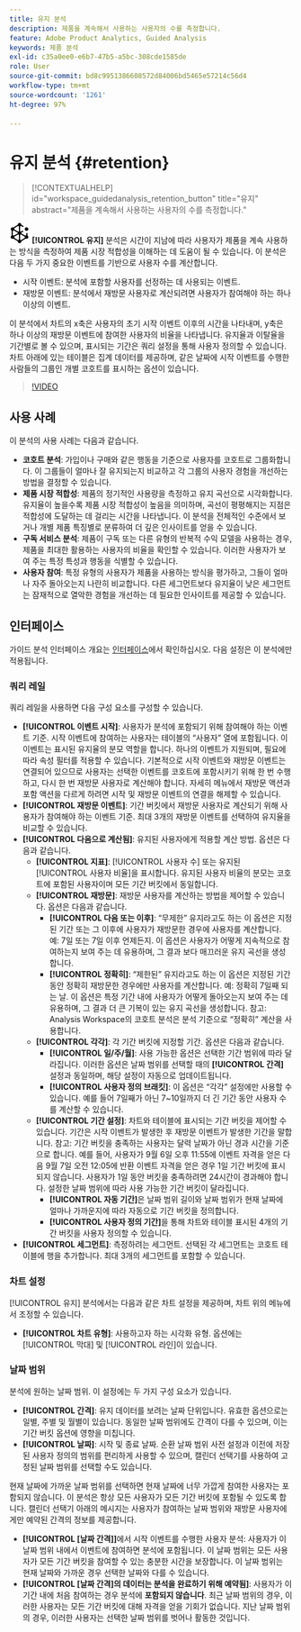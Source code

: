 ```yaml
---
title: 유지 분석
description: 제품을 계속해서 사용하는 사용자의 수를 측정합니다.
feature: Adobe Product Analytics, Guided Analysis
keywords: 제품 분석
exl-id: c35a0ee0-e6b7-47b5-a5bc-308cde1585de
role: User
source-git-commit: bd8c9951386608572d84006bd5465e57214c56d4
workflow-type: tm+mt
source-wordcount: '1261'
ht-degree: 97%

---
```


# 유지 분석 {#retention}

<!-- markdownlint-disable MD034 -->

>[!CONTEXTUALHELP]
>id="workspace_guidedanalysis_retention_button"
>title="유지"
>abstract="제품을 계속해서 사용하는 사용자의 수를 측정합니다."

<!-- markdownlint-enable MD034 -->

![유지](/help/assets/icons/Retention.svg) **[!UICONTROL 유지]** 분석은 시간이 지남에 따라 사용자가 제품을 계속 사용하는 방식을 측정하여 제품 시장 적합성을 이해하는 데 도움이 될 수 있습니다. 이 분석은 다음 두 가지 중요한 이벤트를 기반으로 사용자 수를 계산합니다.

* 시작 이벤트: 분석에 포함할 사용자를 선정하는 데 사용되는 이벤트.
* 재방문 이벤트: 분석에서 재방문 사용자로 계산되려면 사용자가 참여해야 하는 하나 이상의 이벤트.

이 분석에서 차트의 x축은 사용자의 초기 시작 이벤트 이후의 시간을 나타내며, y축은 하나 이상의 재방문 이벤트에 참여한 사용자의 비율을 나타냅니다. 유지율과 이탈율을 기간별로 볼 수 있으며, 표시되는 기간은 쿼리 설정을 통해 사용자 정의할 수 있습니다. 차트 아래에 있는 테이블은 집계 데이터를 제공하며, 같은 날짜에 시작 이벤트를 수행한 사람들의 그룹인 개별 코호트를 표시하는 옵션이 있습니다.

>[!VIDEO](https://video.tv.adobe.com/v/3435785/?quality=12&learn=on&captions=kor)


## 사용 사례

이 분석의 사용 사례는 다음과 같습니다.

* **코호트 분석**: 가입이나 구매와 같은 행동을 기준으로 사용자를 코호트로 그룹화합니다. 이 그룹들이 얼마나 잘 유지되는지 비교하고 각 그룹의 사용자 경험을 개선하는 방법을 결정할 수 있습니다.
* **제품 시장 적합성**: 제품의 정기적인 사용량을 측정하고 유지 곡선으로 시각화합니다. 유지율이 높을수록 제품 시장 적합성이 높음을 의미하며, 곡선이 평평해지는 지점은 적합성에 도달하는 데 걸리는 시간을 나타냅니다. 이 분석을 전체적인 수준에서 보거나 개별 제품 특징별로 분류하여 더 깊은 인사이트를 얻을 수 있습니다.
* **구독 서비스 분석**: 제품이 구독 또는 다른 유형의 반복적 수익 모델을 사용하는 경우, 제품을 최대한 활용하는 사용자의 비율을 확인할 수 있습니다. 이러한 사용자가 보여 주는 특정 특성과 행동을 식별할 수 있습니다.
* **사용자 참여**: 특정 유형의 사용자가 제품을 사용하는 방식을 평가하고, 그들이 얼마나 자주 돌아오는지 나란히 비교합니다. 다른 세그먼트보다 유지율이 낮은 세그먼트는 잠재적으로 열악한 경험을 개선하는 데 필요한 인사이트를 제공할 수 있습니다.

## 인터페이스

가이드 분석 인터페이스 개요는 [인터페이스](../overview.md#interface)에서 확인하십시오. 다음 설정은 이 분석에만 적용됩니다.

### 쿼리 레일

쿼리 레일을 사용하면 다음 구성 요소를 구성할 수 있습니다.

* **[!UICONTROL 이벤트 시작]**: 사용자가 분석에 포함되기 위해 참여해야 하는 이벤트 기준. 시작 이벤트에 참여하는 사용자는 테이블의 “사용자” 열에 포함됩니다. 이 이벤트는 표시된 유지율의 분모 역할을 합니다. 하나의 이벤트가 지원되며, 필요에 따라 속성 필터를 적용할 수 있습니다. 기본적으로 시작 이벤트와 재방문 이벤트는 연결되어 있으므로 사용자는 선택한 이벤트를 코호트에 포함시키기 위해 한 번 수행하고, 다시 한 번 재방문 사용자로 계산해야 합니다. 자세히 메뉴에서 재방문 액션과 포함 액션을 다르게 하려면 시작 및 재방문 이벤트의 연결을 해제할 수 있습니다.
* **[!UICONTROL 재방문 이벤트]**: 기간 버킷에서 재방문 사용자로 계산되기 위해 사용자가 참여해야 하는 이벤트 기준. 최대 3개의 재방문 이벤트를 선택하여 유지율을 비교할 수 있습니다.
* **[!UICONTROL 다음으로 계산됨]**: 유지된 사용자에게 적용할 계산 방법. 옵션은 다음과 같습니다.
   * **[!UICONTROL 지표]**: [!UICONTROL 사용자 수] 또는 유지된 [!UICONTROL 사용자 비율]을 표시합니다. 유지된 사용자 비율의 분모는 코호트에 포함된 사용자이며 모든 기간 버킷에서 동일합니다.
   * **[!UICONTROL 재방문]**: 재방문 사용자를 계산하는 방법을 제어할 수 있습니다. 옵션은 다음과 같습니다.
      * **[!UICONTROL 다음 또는 이후]**: “무제한” 유지라고도 하는 이 옵션은 지정된 기간 또는 그 이후에 사용자가 재방문한 경우에 사용자를 계산합니다. 예: 7일 또는 7일 이후 언제든지. 이 옵션은 사용자가 어떻게 지속적으로 참여하는지 보여 주는 데 유용하며, 그 결과 보다 매끄러운 유지 곡선을 생성합니다.
      * **[!UICONTROL 정확히]**: “제한된” 유지라고도 하는 이 옵션은 지정된 기간 동안 정확히 재방문한 경우에만 사용자를 계산합니다. 예: 정확히 7일째 되는 날. 이 옵션은 특정 기간 내에 사용자가 어떻게 돌아오는지 보여 주는 데 유용하며, 그 결과 더 큰 기복이 있는 유지 곡선을 생성합니다. 참고: Analysis Workspace의 코호트 분석은 분석 기준으로 “정확히” 계산을 사용합니다.
   * **[!UICONTROL 각각]**: 각 기간 버킷에 지정할 기간. 옵션은 다음과 같습니다.
      * **[!UICONTROL 일/주/월]**: 사용 가능한 옵션은 선택한 기간 범위에 따라 달라집니다. 이러한 옵션은 날짜 범위를 선택할 때의 **[!UICONTROL 간격]** 설정과 동일하며, 해당 설정이 자동으로 업데이트됩니다.
      * **[!UICONTROL 사용자 정의 브래킷]**: 이 옵션은 “각각” 설정에만 사용할 수 있습니다. 예를 들어 7일째가 아닌 7~10일까지 더 긴 기간 동안 사용자 수를 계산할 수 있습니다.
   * **[!UICONTROL 기간 설정]**: 차트와 테이블에 표시되는 기간 버킷을 제어할 수 있습니다. 기간은 시작 이벤트가 발생한 후 재방문 이벤트가 발생한 기간을 말합니다. 참고: 기간 버킷을 충족하는 사용자는 달력 날짜가 아닌 경과 시간을 기준으로 합니다. 예를 들어, 사용자가 9월 6일 오후 11:55에 이벤트 자격을 얻은 다음 9월 7일 오전 12:05에 반환 이벤트 자격을 얻은 경우 1일 기간 버킷에 표시되지 않습니다. 사용자가 1일 동안 버킷을 충족하려면 24시간이 경과해야 합니다. 설정한 날짜 범위에 따라 사용 가능한 기간 버킷이 달라집니다.
      * **[!UICONTROL 자동 기간]**&#x200B;은 날짜 범위 길이와 날짜 범위가 현재 날짜에 얼마나 가까운지에 따라 자동으로 기간 버킷을 정의합니다.
      * **[!UICONTROL 사용자 정의 기간]**&#x200B;을 통해 차트와 테이블 표시된 4개의 기간 버킷을 사용자 정의할 수 있습니다.
* **[!UICONTROL 세그먼트]**: 측정하려는 세그먼트. 선택된 각 세그먼트는 코호트 테이블에 행을 추가합니다. 최대 3개의 세그먼트를 포함할 수 있습니다.

### 차트 설정

[!UICONTROL 유지] 분석에서는 다음과 같은 차트 설정을 제공하며, 차트 위의 메뉴에서 조정할 수 있습니다.

* **[!UICONTROL 차트 유형]**: 사용하고자 하는 시각화 유형. 옵션에는 [!UICONTROL 막대] 및 [!UICONTROL 라인]이 있습니다.

### 날짜 범위

분석에 원하는 날짜 범위. 이 설정에는 두 가지 구성 요소가 있습니다.

* **[!UICONTROL 간격]**: 유지 데이터를 보려는 날짜 단위입니다. 유효한 옵션으로는 일별, 주별 및 월별이 있습니다. 동일한 날짜 범위에도 간격이 다를 수 있으며, 이는 기간 버킷 옵션에 영향을 미칩니다.
* **[!UICONTROL 날짜]**: 시작 및 종료 날짜. 순환 날짜 범위 사전 설정과 이전에 저장된 사용자 정의의 범위를 편리하게 사용할 수 있으며, 캘린더 선택기를 사용하여 고정된 날짜 범위를 선택할 수도 있습니다.

현재 날짜에 가까운 날짜 범위를 선택하면 현재 날짜에 너무 가깝게 참여한 사용자는 포함되지 않습니다. 이 분석은 항상 모든 사용자가 모든 기간 버킷에 포함될 수 있도록 합니다. 캘린더 선택기 아래의 메시지는 사용자가 참여하는 날짜 범위와 재방문 사용자에게만 예약된 간격의 정보를 제공합니다.

* **[!UICONTROL [날짜 간격]]**&#x200B;에서 시작 이벤트를 수행한 사용자 분석: 사용자가 이 날짜 범위 내에서 이벤트에 참여하면 분석에 포함됩니다. 이 날짜 범위는 모든 사용자가 모든 기간 버킷을 참여할 수 있는 충분한 시간을 보장합니다. 이 날짜 범위는 현재 날짜와 가까운 경우 선택한 날짜와 다를 수 있습니다.
* **[!UICONTROL [날짜 간격]의 데이터는 분석을 완료하기 위해 예약됨]**: 사용자가 이 기간 내에 처음 참여하는 경우 분석에 **포함되지 않습니다**. 최근 날짜 범위의 경우, 이러한 사용자는 모든 기간 버킷에 대해 자격을 얻을 기회가 없습니다. 지난 날짜 범위의 경우, 이러한 사용자는 선택한 날짜 범위를 벗어나 활동한 것입니다.

<!--
## Example

See below for an example of the analysis.

![Retention](../assets/retention.png)

-->